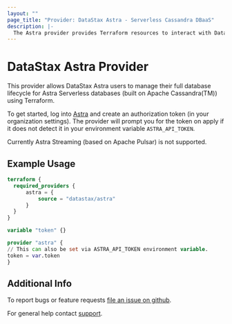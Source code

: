 ```yaml
---
layout: ""
page_title: "Provider: DataStax Astra - Serverless Cassandra DBaaS"
description: |-
  The Astra provider provides Terraform resources to interact with DataStax Astra databases.
---
```


# DataStax Astra Provider

  This provider allows DataStax Astra users to manage their full database lifecycle for Astra Serverless databases (built on Apache Cassandra(TM))
  using Terraform.

  To get started, log into [Astra](https://astra.datastax.com/register) and create an authorization token (in your organization settings). The provider will prompt you for the token
  on apply if it does not detect it in your environment variable `ASTRA_API_TOKEN`.

  Currently Astra Streaming (based on Apache Pulsar) is not supported.

## Example Usage

  ```terraform
terraform {
    required_providers {
        astra = {
            source = "datastax/astra"
        }
    }
}

variable "token" {}

provider "astra" {
  // This can also be set via ASTRA_API_TOKEN environment variable.
  token = var.token
}
```

## Additional Info

To report bugs or feature requests [file an issue on github](https://github.com/datastax/terraform-provider-astra/issues).

For general help contact [support](https://houston.datastax.com/).